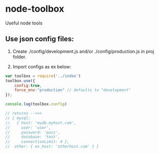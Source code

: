 node-toolbox
============

Useful node tools


## Use json config files:

1. Create ./config/development.js and/or ./config/production.js in proj folder.

2. Import configs as ex below:

```js
var toolbox = require('../index')
toolbox.use({
	config:true,
	force_env:"production" // defaults to "development"
});

console.log(toolbox.config)

// returns -->>> 
// { mysql:
//   { host: 'mydb.myhost.com',
//     user: 'user',
//     password: 'pass',
//     database: 'test',
//     connectionLimit: 4 },
//  other: { ex_host: 'otherhost.com' } }

```


